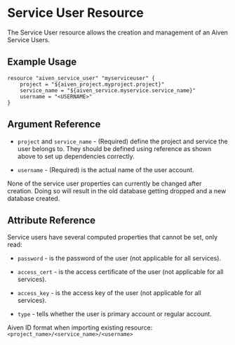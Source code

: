 # Service User Resource

The Service User resource allows the creation and management of an Aiven Service Users.

## Example Usage

```hcl
resource "aiven_service_user" "myserviceuser" {
    project = "${aiven_project.myproject.project}"
    service_name = "${aiven_service.myservice.service_name}"
    username = "<USERNAME>"
}
```

## Argument Reference

* `project` and `service_name` - (Required) define the project and service the user belongs to.
They should be defined using reference as shown above to set up dependencies correctly.

* `username` - (Required) is the actual name of the user account.

None of the service user properties can currently be changed after creation. Doing so
will result in the old database getting dropped and a new database created.

## Attribute Reference

Service users have several computed properties that cannot be set, only read:

* `password` - is the password of the user (not applicable for all services).

* `access_cert` - is the access certificate of the user (not applicable for all services).

* `access_key` - is the access key of the user (not applicable for all services).

* `type` - tells whether the user is primary account or regular account.

Aiven ID format when importing existing resource: `<project_name>/<service_name>/<username>`